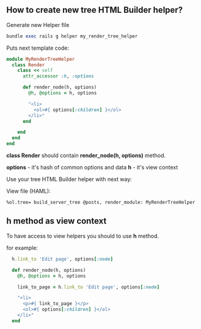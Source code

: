 ## How to create new tree HTML Builder helper?

Generate new Helper file

```ruby
bundle exec rails g helper my_render_tree_helper
```

Puts next template code:

```ruby
module MyRenderTreeHelper
  class Render
    class << self
      attr_accessor :h, :options

      def render_node(h, options)
        @h, @options = h, options

        "<li>
          <ol>#{ options[:children] }</ol>
        </li>"
      end

    end
  end
end
```

**class Render** should contain **render_node(h, options)** method.

**options** - it's hash of common options and data 
**h** - it's view context

Use your tree HTML Builder helper with next way:

View file (HAML):

```haml
%ol.tree= build_server_tree @posts, render_module: MyRenderTreeHelper
```

## h method as view context

To have access to view helpers you should to use **h** method.

for example:

```ruby
  h.link_to 'Edit page', options[:node]
```

```ruby
  def render_node(h, options)
    @h, @options = h, options

    link_to_page = h.link_to 'Edit page', options[:node]

    "<li>
      <p>#{ link_to_page }</p>
      <ol>#{ options[:children] }</ol>
    </li>"
  end
```
